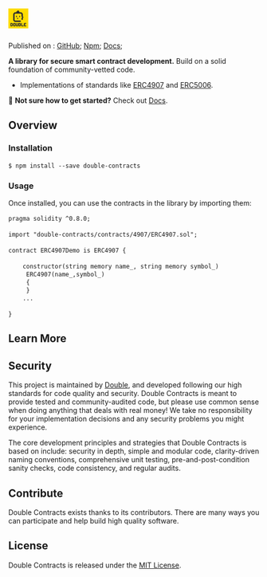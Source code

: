# <img src="xhj.svg" alt="Double" height="40px">

Published on : 
[GitHub](https://github.com/emojidao/double-npm/tree/master);
[Npm](https://www.npmjs.com/package/double-contracts);
[Docs](https://docs.double.one/concepts/overview);

**A library for secure smart contract development.** Build on a solid foundation of community-vetted code.

 * Implementations of standards like [ERC4907](https://github.com/ethereum/EIPs/blob/master/EIPS/eip-4907.md) and [ERC5006](https://github.com/ethereum/EIPs/blob/master/EIPS/eip-5006.md).

:mage: **Not sure how to get started?** Check out [Docs](https://docs.double.one/concepts/overview).

## Overview

### Installation

```console
$ npm install --save double-contracts
```


### Usage

Once installed, you can use the contracts in the library by importing them:

```solidity
pragma solidity ^0.8.0;

import "double-contracts/contracts/4907/ERC4907.sol";

contract ERC4907Demo is ERC4907 {

    constructor(string memory name_, string memory symbol_)
     ERC4907(name_,symbol_)
     {         
     }
    ...

} 
```

## Learn More

## Security

This project is maintained by [Double](https://Double.one), and developed following our high standards for code quality and security. Double Contracts is meant to provide tested and community-audited code, but please use common sense when doing anything that deals with real money! We take no responsibility for your implementation decisions and any security problems you might experience.

The core development principles and strategies that Double Contracts is based on include: security in depth, simple and modular code, clarity-driven naming conventions, comprehensive unit testing, pre-and-post-condition sanity checks, code consistency, and regular audits.

## Contribute

Double Contracts exists thanks to its contributors. There are many ways you can participate and help build high quality software.

## License

Double Contracts is released under the [MIT License](LICENSE).
